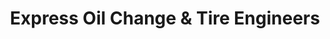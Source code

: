---
title: "Express Oil Change & Tire Engineers"
url: /talladega/express-oil-change-und-tire-engineers/
shop: Reifen
---